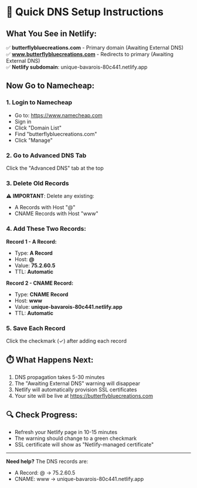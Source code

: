 # 🎯 Quick DNS Setup Instructions

## What You See in Netlify:
✅ **butterflybluecreations.com** - Primary domain (Awaiting External DNS)  
✅ **www.butterflybluecreations.com** - Redirects to primary (Awaiting External DNS)  
✅ **Netlify subdomain**: unique-bavarois-80c441.netlify.app

## Now Go to Namecheap:

### 1. Login to Namecheap
- Go to: https://www.namecheap.com
- Sign in
- Click "Domain List"
- Find "butterflybluecreations.com"
- Click "Manage"

### 2. Go to Advanced DNS Tab
Click the "Advanced DNS" tab at the top

### 3. Delete Old Records
⚠️ **IMPORTANT**: Delete any existing:
- A Records with Host "@"
- CNAME Records with Host "www"

### 4. Add These Two Records:

**Record 1 - A Record:**
- Type: **A Record**
- Host: **@**
- Value: **75.2.60.5**
- TTL: **Automatic**

**Record 2 - CNAME Record:**
- Type: **CNAME Record**
- Host: **www**
- Value: **unique-bavarois-80c441.netlify.app**
- TTL: **Automatic**

### 5. Save Each Record
Click the checkmark (✓) after adding each record

## ⏱️ What Happens Next:
1. DNS propagation takes 5-30 minutes
2. The "Awaiting External DNS" warning will disappear
3. Netlify will automatically provision SSL certificates
4. Your site will be live at https://butterflybluecreations.com

## 🔍 Check Progress:
- Refresh your Netlify page in 10-15 minutes
- The warning should change to a green checkmark
- SSL certificate will show as "Netlify-managed certificate"

---

**Need help?** The DNS records are:
- A Record: @ → 75.2.60.5
- CNAME: www → unique-bavarois-80c441.netlify.app